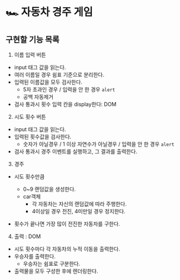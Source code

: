 # 🏎️ 자동차 경주 게임

## 구현할 기능 목록

1. 이름 입력 버튼

- input 태그 값을 읽는다.
- 여러 이름일 경우 쉼표 기준으로 분리한다.
- 입력된 이름값을 모두 검사한다.
  - 5자 초과인 경우 / 입력을 안 한 경우 `alert`
  - 공백 자동제거
- 검사 통과시 횟수 입력 칸을 display한다: DOM

2. 시도 횟수 버튼

- input 태그 값을 읽는다.
- 입력된 횟수값을 검사한다.
  - 숫자가 아닐경우 / 1 이상 자연수가 아닐경우 / 입력을 안 한 경우 `alert`
- 검사 통과시 경주 이벤트를 실행하고, 그 결과를 출력한다.

3. 경주

- 시도 횟수만큼

  - 0~9 랜덤값을 생성한다.
  - car객체
    - 각 자동차는 자신의 랜덤값에 따라 주행한다.
    - 4이상일 경우 전진, 4미만일 경우 정지한다.

- 횟수가 끝나면 가장 많이 전진한 자동차를 구한다.

4. 출력 : DOM

- 시도 횟수마다 각 자동차의 누적 이동을 출력한다.
- 우승자를 출력한다.
  - 우승자는 쉼표로 구분한다.
- 출력물을 모두 구성한 후에 렌더링한다.
